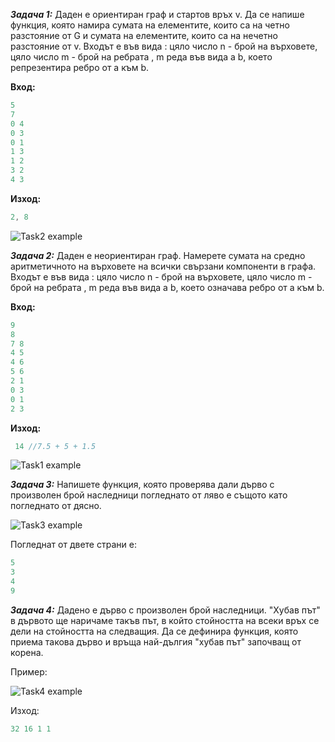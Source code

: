 ***Задача 1:*** Даден е ориентиран граф и стартов връх v. Да се напише функция, която намира сумата на елементите, които са на четно разстояние от G и сумата на елементите, които са на нечетно разстояние от v.
Входът е във вида : цяло число n - брой на върховете, цяло число m - брой на ребрата , m реда във вида a b, което репрезентира ребро от а към b.

**Вход:** 
```c++
5
7
0 4 
0 3
0 1
1 3
1 2
3 2
4 3
```
**Изход:** 
```c++
2, 8	
```
![Task2 example](https://i.ibb.co/wyCC9BT/digraph-1.png)


***Задача 2:***  Даден е неориентиран граф. Намерете сумата на средно аритметичното на върховете на всички свързани компоненти в графа.
Входът е във вида : цяло число n - брой на върховете, цяло число m - брой на ребрата , m реда във вида a b,  което означава
ребро от а към b.
 
 
**Вход:** 
```c++
9
8
7 8 
4 5
4 6
5 6
2 1
0 3
0 1
2 3
```
**Изход:** 
```c++
 14 //7.5 + 5 + 1.5
```
![Task1 example](https://i.ibb.co/xHBsVCh/g1.png)

***Задача 3:*** Напишете функция, която проверява дали дърво с произволен брой наследници погледнато от ляво е същото като погледнато от дясно.

![Task3 example](https://i.ibb.co/Tb9p8DJ/tree.png)

Погледнат от двете страни е:

```c++
5
3
4
9
```
***Задача 4:***
Дадено е дърво с произволен брой наследници.  "Хубав път" в дървото ще наричаме такъв път, в който стойността на всеки връх се дели на стойността на следващия. Да се дефинира функция, която  приема такова дърво и връща най-дългия "хубав път" започващ от корена.

Пример:

![Task4 example](https://i.ibb.co/PtSLJv9/Untitled-Diagram.png)

Изход:

```c++
32 16 1 1
```
